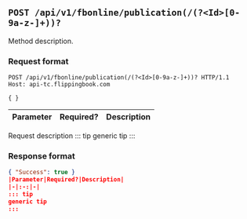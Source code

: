 ## `POST /api/v1/fbonline/publication(/(?<Id>[0-9a-z-]+))?`
Method description.
### Request format
```http request
POST /api/v1/fbonline/publication(/(?<Id>[0-9a-z-]+))? HTTP/1.1
Host: api-tc.flippingbook.com

{ }
```
|Parameter|Required?|Description|
|-|:-:|-|
Request description
::: tip
generic tip
:::
### Response format
```json
{ "Success": true }
|Parameter|Required?|Description|
|-|:-:|-|
::: tip
generic tip
:::
